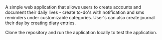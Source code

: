 
A simple web application that allows users to create accounts and document their daily lives - create to-do's with notification and sms reminders under customizable categories. 
User's can also create journal their day by creating diary entries. 

Clone the repository and run the application locally to test the application.
